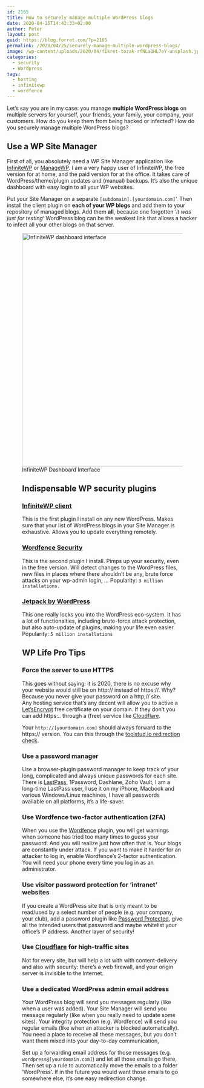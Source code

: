 ```yaml
---
id: 2165
title: How to securely manage multiple WordPress blogs
date: 2020-04-25T14:42:33+02:00
author: Peter
layout: post
guid: https://blog.forret.com/?p=2165
permalink: /2020/04/25/securely-manage-multiple-wordpress-blogs/
image: /wp-content/uploads/2020/04/fikret-tozak-rfNLa1HL7eY-unsplash.jpg
categories:
  - security
  - Wordpress
tags:
  - hosting
  - infinitewp
  - wordfence
---
```

Let&#8217;s say you are in my case: you manage **multiple WordPress blogs** on multiple servers for yourself, your friends, your family, your company, your customers. How do you keep them from being hacked or infected? How do you securely manage multiple WordPress blogs?

## Use a WP Site Manager

First of all, you absolutely need a WP Site Manager application like [InfiniteWP](https://infinitewp.com/) or [ManageWP](https://managewp.com/). I am a very happy user of InfiniteWP, the free version for at home, and the paid version for at the office. It takes care of WordPress/theme/plugin updates and (manual) backups. It&#8217;s also the unique dashboard with easy login to all your WP websites.

Put your Site Manager on a separate `[subdomain].[yourdomain.com]`&#8216;. Then install the client plugin on **each of your WP blogs** and add them to your repository of managed blogs. Add them **all**, because one forgotten &#8216;_it was just for testing_&#8216; WordPress blog can be the weakest link that allows a hacker to infect all your other blogs on that server.<figure class="wp-block-image size-large">

<img  width="1024" height="615" src="https://blog.forret.com/wp-content/uploads/2020/04/iwp3_overview-1024x615.png" alt="InfiniteWP dashboard interface" class="wp-image-2166" srcset="https://blog.forret.com/wp-content/uploads/2020/04/iwp3_overview-1024x615.png 1024w, https://blog.forret.com/wp-content/uploads/2020/04/iwp3_overview-300x180.png 300w, https://blog.forret.com/wp-content/uploads/2020/04/iwp3_overview-768x462.png 768w, https://blog.forret.com/wp-content/uploads/2020/04/iwp3_overview.png 1421w" sizes="(max-width: 1024px) 100vw, 1024px" />  InfiniteWP Dashboard Interface   

## Indispensable WP security plugins

### [InfiniteWP client](https://wordpress.org/plugins/iwp-client/)

This is the first plugin I install on any new WordPress. Makes sure that your list of WordPress blogs in your Site Manager is exhaustive. Allows you to update everything remotely.

### [Wordfence Security](https://wordpress.org/plugins/wordfence/)

This is the second plugin I install. Pimps up your security, even in the free version. Will detect changes to the WordPress files, new files in places where there shouldn&#8217;t be any, brute force attacks on your wp-admin login, &#8230; Popularity: `3 million installations.`

### [Jetpack by WordPress](https://wordpress.org/plugins/jetpack/)

This one really locks you into the WordPress eco-system. It has a lot of functionalties, including brute-force attack protection, but also auto-update of plugins, making your life even easier. Popularity: `5 million installations`

## WP Life Pro Tips

### Force the server to use HTTPS

This goes without saying: it is 2020, there is no excuse why your website would still be on http:// instead of https://. Why? Because you never give your password on a http;// site.  
Any hosting service that&#8217;s any decent will allow you to active a [Let&#8217;sEncrypt](https://letsencrypt.org/) free certificate on your domain. If they don&#8217;t you can add https:.. through a (free) service like [Cloudflare](https://blog.forret.com/2017/09/21/how-to-add-cloudflare-ssl-to-a-wordpress-website/).

Your `http://[yourdomain.com]` should always forward to the https:// version. You can this through the [toolstud,io redirection check](https://toolstud.io/network/redirect.php). 

### Use a password manager

Use a browser-plugin password manager to keep track of your long, complicated and always unique passwords for each site. There is [LastPass](https://www.lastpass.com/), 1Password, Dashlane, Zoho Vault, I am a long-time LastPass user, I use it on my iPhone, Macbook and various Windows/Linux machines, I have all passwords available on all platforms, it&#8217;s a life-saver.

### Use Wordfence two-factor authentication (2FA)

When you use the [Wordfence](https://wordpress.org/plugins/wordfence/) plugin, you will get warnings when someone has tried too many times to guess your password. And you will realize just how often that is. Your blogs are constantly under attack. If you want to make it harder for an attacker to log in, enable Wordfence&#8217;s 2-factor authentication. You will need your phone every time you log in as an administrator. 

### Use visitor password protection for &#8216;intranet&#8217; websites

If you create a WordPress site that is only meant to be read/used by a select number of people (e.g. your company, your club), add a password plugin like [Password Protected](https://wordpress.org/plugins/password-protected/), give all the intended users that password and maybe whitelist your office&#8217;s IP address. Another layer of security!

### Use [Cloudflare](https://wordpress.org/plugins/cloudflare/) for high-traffic sites

Not for every site, but will help a lot with with content-delivery and also with security: there&#8217;s a web firewall, and your origin server is invisible to the Internet.

### Use a dedicated WordPress admin email address

Your WordPress blog will send you messages regularly (like when a user was added). Your Site Manager will send you message regularly (like when you really need to update some sites). Your integrity protection (e.g. Wordfence) will send you regular emails (like when an attacker is blocked automatically). You need a place to receive all these messages, but you don&#8217;t want them mixed into your day-to-day communication,

Set up a forwarding email address for those messages (e.g. `wordpress@[yourdomain.com]`) and let all those emails go there, Then set up a rule to automatically move the emails to a folder &#8216;WordPress&#8217;. If in the future you would want those emails to go somewhere else, it&#8217;s one easy redirection change.